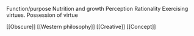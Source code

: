 Function/purpose 
Nutrition and growth 
Perception 
Rationality 
Exercising virtues. 
Possession of virtue

[[Obscure]]
[[Western philosophy]]
[[Creative]]
[[Concept]]
